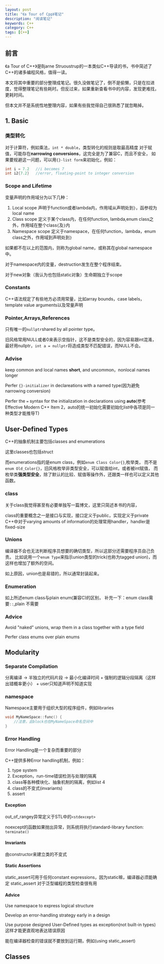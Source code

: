 ```yaml
---
layout: post
title: "《a Tour of Cpp》笔记"
description: "阅读笔记"
keywords: C++
category: C++
tags: [C++]
---
```


## 前言
《a Tour of C++》是Bjarne Struoustrup的一本类似C++导读的书，书中简述了C++的诸多编程风格，值得一读。

本文将其中重要的部分整理成笔记。很久没做笔记了，倒不是偷懒，只是在拉进度，觉得整理笔记有些耗时。但反过来，如果重新查看书中的内容，发现更难找，更耗时间。

但本文并不是系统性地整理内容，如果有些我觉得自己很熟悉了就忽略掉。

## 1. Basic

### 类型转化
对于计算符，例如乘法，`int * double`，类型转化的规则是取最高精度
对于赋值，可能存在**narrowing conversions**，这完全是为了兼容C，而且不安全，
如果要规避这一问题，可以用`{}-list form`来初始化，例如：

```cpp
int i = 7.2   //i becomes 7
int i2{7.2}   //error, floating-point to integer conversion
```

### Scope and Lifetime
变量声明的作用域分为以下几种：

1. Local scope 声明于function或者lambda内，作用域从声明处到`}`，函参视为local name
2. Class scope 定义于某个class内，在任何function, lambda,enum class之外，作用域在整个class`{`及`}`内
3. Namespace scope 定义于namespace，在任何function，lambda，enum class之外，作用域到声明处到`}`

如果都不在以上的范围内，则称为global name，或称其在global namespace中。

对于namespace内的变量，destruction发生在整个程序结束。

对于new对象（我认为也包括static对象）生命期独立于scope

### Constants
C++语法规定了有些地方必须用常量，比如array bounds，case labels，template value arguments以及常量声明

### Pointer,Arrays,References
只有唯一的`nullptr`shared by all pointer type。

旧风格常用NULL或者0来表示空指针，这不是类型安全的，因为容易跟int混淆，
最好用nullptr，`int a = nullptr`将造成类型不匹配错误，而NULL不会。

### Advise
keep common and local names **short**, and uncommon，nonlocal names longer

Perfer `{}-initializer` in declareations with a named type(因为避免narrowing conversion)

Perfer the `=` syntax for the initialization in declarations using **auto**(参考Effective Modern C++ Item 2，auto的统一初始化需要初始化list中各项是同一种类型才能推导T)

## User-Defined Types
C++的抽象机制主要包括classes and enumerations

这里classes也包括struct

而enumerations指的是enum class，例如`enum Class Color{}`,枚举类，
而不是`enum Old_Color{}`，旧风格枚举非类型安全，可以赋值给int，或者被int赋值，
而枚举类**强类型安全**，除了默认的比较、赋值等操作外，还跟类一样也可以定义其他函数。

### class
关于class我觉得甚至有必要单独写一篇博文，这里只简述本书的内容，

class的重要概念之一是接口与实现，接口定义于public，实现定义于private
C++中对于varying amounts of information的处理常用handler，handler是fixed-size

### Unions
编译器不会也无法判断程序员想要的确切类型，所以这部分还需要程序员自己负责。
比如说用一个`enum Type`来指示union类型的trick(也称为tagged union)，而这样也增加了额外的空间。

如上原因，union也是易错的，所以通常封装起来。

### Enumeration
如上所述enum class与plain enum(兼容C)的区别，
补充一下：enum class需要`::`,plain 不需要

### Advice
Avoid "naked" unions, wrap them in a class together with a type field

Perfer class enums over plain enums

## Modularity

### Separate Compilation
分离编译 -> 半独立的代码片段 -> 最小化编译时间 + 强制的逻辑分段隔离（这样出错概率更小） + user只知道声明不知道实现

### namespace
Namespace主要用于组织大型的程序组件，例如libraries

```cpp
void MyNameSpace::func() {
    //注意，此block也在MyNameSpace命名空间中
}
```

### Error Handling
Error Handling是一个复杂而重要的部分

C++提供多种Error handling机制，例如：

1. type system
2. Exception，run-time错误检测与处理的隔离
3. class等各种模块化、抽象机制的隔离，例如list 4
4. class的不变式(invariants)
5. assert

#### Exception
out_of_rangey异常定义于STL中的`<stdexcept>`

noexcept的函数如果抛出异常，则系统将执行standard-library function: `terminate()`

#### Invariants
由constructor来建立类的不变式

#### Static Assertions
static_assert可用于任何constant expressions，因为static嘛，编译器必须能确定
static_assert 对于泛型编程的类型检查很有用

#### Advice
Use namespace to express logical structure

Develop an error-handling strategy early in a design

Use purpose designed User-Defined types as exception(not built-in types)这样才能更直观地表达错误原因

能在编译器检查的错误就不要放到运行期，例如(using static_assert)

## Classes

